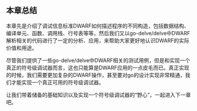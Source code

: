 ## 本章总结

本章先是介绍了调试信息标准DWARF如何描述程序的不同构造，包括数据结构、编译单元、函数、调用栈、行号表等等，然后我们又以go-delve/delve中DWARF解析相关的代码进行了一定的分析、应用，来帮助大家更好地认识DWARF的实际价值和用途。

尽管我们提供了一些go-delve/delve中DWARF相关的测试用例，但是和实现一个真正的符号级调试器而言，这也只能算是DWARF应用的一点皮毛而已。真正实现的时候，我们需要更加复杂的DWARF操作，甚至要对go的设计实现非常精通，我们才能实现一个真正可用的符号级调试器。

让我们带着储备的基础知识以及实现一个符号级调试器的“野心”，一起进入下一章吧。
